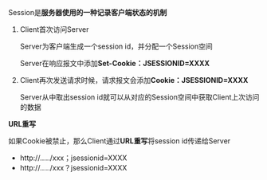 Session是**服务器使用的一种记录客户端状态的机制**

1. Client首次访问Server

   Server为客户端生成一个session id，并分配一个Session空间

   Server在响应报文中添加**Set-Cookie：JSESSIONID=XXXX**

2. Client再次发送请求时候，请求报文会添加**Cookie：JSESSIONID=XXXX**

   Server从中取出session id就可以从对应的Session空间中获取Client上次访问的数据



**URL重写**

如果Cookie被禁止，那么Client通过**URL重写**将session id传递给Server

*  http://...../xxx；jsessionid=XXXX
*  http://...../xxx？jsessionid=XXXX